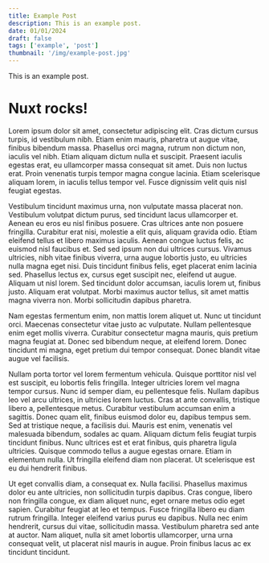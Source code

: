 ```yaml
---
title: Example Post
description: This is an example post.
date: 01/01/2024
draft: false
tags: ['example', 'post']
thumbnail: '/img/example-post.jpg'
---
```


This is an example post.

# Nuxt rocks!

Lorem ipsum dolor sit amet, consectetur adipiscing elit. Cras dictum cursus turpis, id vestibulum nibh. Etiam enim mauris, pharetra ut augue vitae, finibus bibendum massa. Phasellus orci magna, rutrum non dictum non, iaculis vel nibh. Etiam aliquam dictum nulla et suscipit. Praesent iaculis egestas erat, eu ullamcorper massa consequat sit amet. Duis non luctus erat. Proin venenatis turpis tempor magna congue lacinia. Etiam scelerisque aliquam lorem, in iaculis tellus tempor vel. Fusce dignissim velit quis nisl feugiat egestas.

Vestibulum tincidunt maximus urna, non vulputate massa placerat non. Vestibulum volutpat dictum purus, sed tincidunt lacus ullamcorper et. Aenean eu eros eu nisl finibus posuere. Cras ultrices ante non posuere fringilla. Curabitur erat nisi, molestie a elit quis, aliquam gravida odio. Etiam eleifend tellus et libero maximus iaculis. Aenean congue luctus felis, ac euismod nisl faucibus et. Sed sed ipsum non dui ultrices cursus. Vivamus ultricies, nibh vitae finibus viverra, urna augue lobortis justo, eu ultricies nulla magna eget nisi. Duis tincidunt finibus felis, eget placerat enim lacinia sed. Phasellus lectus ex, cursus eget suscipit nec, eleifend ut augue. Aliquam ut nisl lorem. Sed tincidunt dolor accumsan, iaculis lorem ut, finibus justo. Aliquam erat volutpat. Morbi maximus auctor tellus, sit amet mattis magna viverra non. Morbi sollicitudin dapibus pharetra.

Nam egestas fermentum enim, non mattis lorem aliquet ut. Nunc ut tincidunt orci. Maecenas consectetur vitae justo ac vulputate. Nullam pellentesque enim eget mollis viverra. Curabitur consectetur magna mauris, quis pretium magna feugiat at. Donec sed bibendum neque, at eleifend lorem. Donec tincidunt mi magna, eget pretium dui tempor consequat. Donec blandit vitae augue vel facilisis.

Nullam porta tortor vel lorem fermentum vehicula. Quisque porttitor nisl vel est suscipit, eu lobortis felis fringilla. Integer ultricies lorem vel magna tempor cursus. Nunc id semper diam, eu pellentesque felis. Nullam dapibus leo vel arcu ultrices, in ultricies lorem luctus. Cras at ante convallis, tristique libero a, pellentesque metus. Curabitur vestibulum accumsan enim a sagittis. Donec quam elit, finibus euismod dolor eu, dapibus tempus sem. Sed at tristique neque, a facilisis dui. Mauris est enim, venenatis vel malesuada bibendum, sodales ac quam. Aliquam dictum felis feugiat turpis tincidunt finibus. Nunc ultrices est et erat finibus, quis pharetra ligula ultricies. Quisque commodo tellus a augue egestas ornare. Etiam in elementum nulla. Ut fringilla eleifend diam non placerat. Ut scelerisque est eu dui hendrerit finibus.

Ut eget convallis diam, a consequat ex. Nulla facilisi. Phasellus maximus dolor eu ante ultricies, non sollicitudin turpis dapibus. Cras congue, libero non fringilla congue, ex diam aliquet nunc, eget ornare metus odio eget sapien. Curabitur feugiat at leo et tempus. Fusce fringilla libero eu diam rutrum fringilla. Integer eleifend varius purus eu dapibus. Nulla nec enim hendrerit, cursus dui vitae, sollicitudin massa. Vestibulum pharetra sed ante at auctor. Nam aliquet, nulla sit amet lobortis ullamcorper, urna urna consequat velit, ut placerat nisl mauris in augue. Proin finibus lacus ac ex tincidunt tincidunt.
